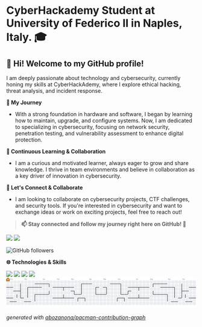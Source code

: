 # CyberHackademy Student at University of Federico II in Naples, Italy. 🎓
## 👋 Hi! Welcome to my GitHub profile! 

I am deeply passionate about technology and cybersecurity, currently honing my skills at CyberHackAdemy, where I explore ethical hacking, threat analysis, and incident response.

**🔐 My Journey**<br>
- With a strong foundation in hardware and software, I began by learning how to maintain, upgrade, and configure systems. Now, I am dedicated to specializing in cybersecurity, focusing on network security, penetration testing, and vulnerability assessment to enhance digital protection.

**🌱 Continuous Learning & Collaboration**<br>
- I am a curious and motivated learner, always eager to grow and share knowledge. I thrive in team environments and believe in collaboration as a key driver of innovation in cybersecurity.

**🤝 Let's Connect & Collaborate**<br>
- I am looking to collaborate on cybersecurity projects, CTF challenges, and security tools. If you're interested in cybersecurity and want to exchange ideas or work on exciting projects, feel free to reach out!

> **📫 Stay connected and follow my journey right here on GitHub! 🚀**<br>

<div> <a href="mailto:lorenzocammarano1@gmail.com"><img src="https://img.shields.io/badge/Email-Contact-red?style=flat&logo=gmail&logoColor=white"></a> <a href="https://www.linkedin.com/in/lorenzo-cammarano/"><img src="https://img.shields.io/badge/LinkedIn-Profile-blue?style=flat&logo=linkedin&logoColor=white"></a> </div>

![GitHub followers](https://img.shields.io/github/followers/LorenzoCammarano?style=social)


**🌐 Technologies & Skills**


<div> <img src="https://img.shields.io/badge/Linux-OS-blue?style=flat&logo=linux&logoColor=white"> <img src="https://img.shields.io/badge/Python-Programming-orange?style=flat&logo=python&logoColor=white"> <img src="https://img.shields.io/badge/Bash-Scripting-yellow?style=flat&logo=gnu-bash&logoColor=white"> <img src="https://img.shields.io/badge/Cybersecurity-Defense-red?style=flat&logo=shield&logoColor=white"> </div>


<picture>
  <source media="(prefers-color-scheme: dark)" srcset="https://raw.githubusercontent.com/LorenzoCammarano/LorenzoCammarano/output/pacman-contribution-graph-dark.svg">
  <source media="(prefers-color-scheme: light)" srcset="https://raw.githubusercontent.com/LorenzoCammarano/LorenzoCammarano/output/pacman-contribution-graph.svg">
  <img alt="pacman contribution graph" src="https://raw.githubusercontent.com/LorenzoCammarano/LorenzoCammarano/output/pacman-contribution-graph.svg">
</picture>

_generated with [abozanona/pacman-contribution-graph](https://abozanona.github.io/pacman-contribution-graph/)_



<!---
LorenzoCammarano/LorenzoCammarano is a ✨ special ✨ repository because its `README.md` (this file) appears on your GitHub profile.
You can click the Preview link to take a look at your changes.
--->
